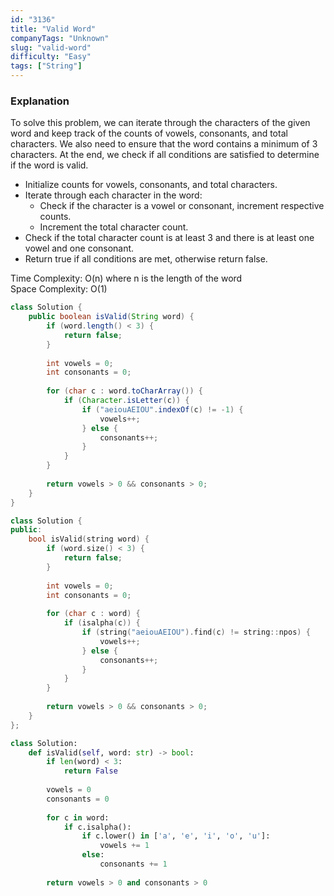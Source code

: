```yaml
---
id: "3136"
title: "Valid Word"
companyTags: "Unknown"
slug: "valid-word"
difficulty: "Easy"
tags: ["String"]
---
```


### Explanation
To solve this problem, we can iterate through the characters of the given word and keep track of the counts of vowels, consonants, and total characters. We also need to ensure that the word contains a minimum of 3 characters. At the end, we check if all conditions are satisfied to determine if the word is valid.

- Initialize counts for vowels, consonants, and total characters.
- Iterate through each character in the word:
  - Check if the character is a vowel or consonant, increment respective counts.
  - Increment the total character count.
- Check if the total character count is at least 3 and there is at least one vowel and one consonant.
- Return true if all conditions are met, otherwise return false.

Time Complexity: O(n) where n is the length of the word  
Space Complexity: O(1)
```java
class Solution {
    public boolean isValid(String word) {
        if (word.length() < 3) {
            return false;
        }
        
        int vowels = 0;
        int consonants = 0;
        
        for (char c : word.toCharArray()) {
            if (Character.isLetter(c)) {
                if ("aeiouAEIOU".indexOf(c) != -1) {
                    vowels++;
                } else {
                    consonants++;
                }
            }
        }
        
        return vowels > 0 && consonants > 0;
    }
}
```

```cpp
class Solution {
public:
    bool isValid(string word) {
        if (word.size() < 3) {
            return false;
        }
        
        int vowels = 0;
        int consonants = 0;
        
        for (char c : word) {
            if (isalpha(c)) {
                if (string("aeiouAEIOU").find(c) != string::npos) {
                    vowels++;
                } else {
                    consonants++;
                }
            }
        }
        
        return vowels > 0 && consonants > 0;
    }
};
```

```python
class Solution:
    def isValid(self, word: str) -> bool:
        if len(word) < 3:
            return False
        
        vowels = 0
        consonants = 0
        
        for c in word:
            if c.isalpha():
                if c.lower() in ['a', 'e', 'i', 'o', 'u']:
                    vowels += 1
                else:
                    consonants += 1
        
        return vowels > 0 and consonants > 0
```